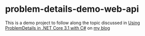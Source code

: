 # problem-details-demo-web-api

This is a demo project to follow along the topic discussed in [Using ProblemDetails in .NET Core 3.1 with C#](https://www.softwarecraftsperson.com/posts/2021-05-04-problem-details/) on [my blog](https://www.softwarecraftsperson.com/)
